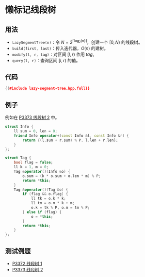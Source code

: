 # 懒标记线段树

## 用法

- `LazySegmentTree(n)`：令 $N = 2^{\lceil \log_2 (n) \rceil}$，创建一个 $[0, N)$ 的线段树。
- `build(first, last)`：传入迭代器，$O(n)$ 的建树。
- `modify(l, r, tag)`：对区间 $[l, r)$ 作用 $tag$。
- `query(l, r)`：查询区间 $[l, r)$ 的值。

## 代码

```cpp
{{#include lazy-segment-tree.hpp.full}}
```

## 例子

例如在 [P3373 线段树 2](https://www.luogu.com.cn/problem/P3373) 中。

```cpp
struct Info {
	ll sum = 0, len = 0;
	friend Info operator+(const Info &l, const Info &r) {
		return {(l.sum + r.sum) % P, l.len + r.len};
	}
};

struct Tag {
	bool flag = false;
	ll k = 1, m = 0;
	Tag &operator()(Info &o) {
		o.sum = (k * o.sum + o.len * m) % P;
		return *this;
	}
	Tag &operator()(Tag &o) {
		if (flag && o.flag) {
			ll tk = o.k * k;
			ll tm = o.m * k + m;
			o.k = tk % P, o.m = tm % P;
		} else if (flag) {
			o = *this;
		}
		return *this;
	}
};
```

## 测试例题

- [P3372 线段树 1](https://www.luogu.com.cn/problem/P3372)
- [P3373 线段树 2](https://www.luogu.com.cn/problem/P3373)
